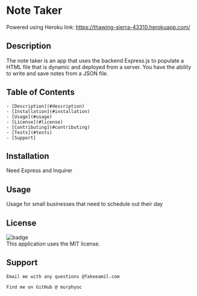 
   # Note Taker
   
   Powered using Heroku link: https://thawing-sierra-43310.herokuapp.com/
   
   ## Description 
   The note taker is an app that uses the backend Express.js to populate a HTML file that is dynamic and deployed from a server. You have the ability to write and save notes from a JSON file. 

   ## Table of Contents
    - [Description](#description)
    - [Installation](#installation)
    - [Usage](#usage)
    - [License](#license)
    - [Contributing](#contributing)
    - [Tests](#tests)
    - [Support]
  
   ## Installation 
   Need Express and Inquirer

   ## Usage
   Usage for small businesses that need to schedule out their day

   ## License
   ![badge](https://img.shields.io/badge/license-MIT-brightgreen)
    <br />
    This application uses the MIT license. 

   ## Support
    Email me with any questions @fakeeamil.com
    
    Find me on GitHub @ murphyoc

   